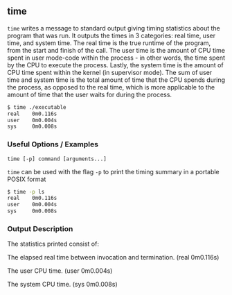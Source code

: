 ---
---

time
--

`time` writes a message to standard output giving timing statistics about the program that was run. It outputs the times in 3 categories: real time, user time, and system time. The real time is the true runtime of the program, from the start and finish of the call. The user time is the amount of CPU time spent in user mode-code within the process - in other words, the time spent by the CPU to execute the process. Lastly, the system time is the amount of CPU time spent within the kernel (in supervisor mode). The sum of user time and system time is the total amount of time that the CPU spends during the process, as opposed to the real time, which is more applicable to the amount of time that the user waits for during the process.

~~~ bash 
$ time ./executable
real    0m0.116s
user    0m0.004s
sys     0m0.008s
~~~

<!--more-->

### Useful Options / Examples

`time [-p] command [arguments...]`

`time` can be used with the flag `-p` to print the timing summary in a portable POSIX format

~~~bash
$ time -p ls
real    0m0.116s
user    0m0.004s
sys     0m0.008s
~~~

### Output Description

The statistics printed consist of:

The elapsed real time between invocation and termination.	(real	0m0.116s)

The user CPU time.						(user	0m0.004s)

The system CPU time.						(sys	0m0.008s)
